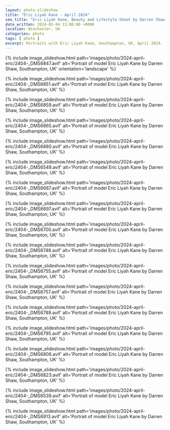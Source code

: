 ```yaml
---
layout: photo-slideshow
title: "Eric Liyah Kane - April 2024"
seo_title: "Eric Liyah Kane, Beauty and Lifestyle Shoot by Darren Shaw | Southampton, UK"
date_written: 2024-05-04 13:00:00 +0000
location: Winchester, UK
categories: photo
tags: [ photo ]
excerpt: Portraits with Eric Liyah Kane, Southampton, UK, April 2024.
---
```


{% include image_slideshow.html path='images/photo/2024-april-eric/2404-_DMS6847.avif' alt='Portrait of model Eric Liyah
Kane by Darren Shaw, Southampton, UK' orientation='landscape' %}

{% include image_slideshow.html path='images/photo/2024-april-eric/2404-_DMS6851.avif' alt='Portrait of model Eric Liyah
Kane by Darren Shaw, Southampton, UK' %}

{% include image_slideshow.html path='images/photo/2024-april-eric/2404-_DMS6859.avif' alt='Portrait of model Eric Liyah
Kane by Darren Shaw, Southampton, UK' %}

{% include image_slideshow.html path='images/photo/2024-april-eric/2404-_DMS6865.avif' alt='Portrait of model Eric Liyah
Kane by Darren Shaw, Southampton, UK' %}

{% include image_slideshow.html path='images/photo/2024-april-eric/2404-_DMS6880.avif' alt='Portrait of model Eric Liyah
Kane by Darren Shaw, Southampton, UK' %}

{% include image_slideshow.html path='images/photo/2024-april-eric/2404-_DMS6549.avif' alt='Portrait of model Eric Liyah
Kane by Darren Shaw, Southampton, UK' %}

{% include image_slideshow.html path='images/photo/2024-april-eric/2404-_DMS6687.avif' alt='Portrait of model Eric Liyah
Kane by Darren Shaw, Southampton, UK' %}

{% include image_slideshow.html path='images/photo/2024-april-eric/2404-_DMS6697.avif' alt='Portrait of model Eric Liyah
Kane by Darren Shaw, Southampton, UK' %}

{% include image_slideshow.html path='images/photo/2024-april-eric/2404-_DMS6700.avif' alt='Portrait of model Eric Liyah
Kane by Darren Shaw, Southampton, UK' %}

{% include image_slideshow.html path='images/photo/2024-april-eric/2404-_DMS6748.avif' alt='Portrait of model Eric Liyah
Kane by Darren Shaw, Southampton, UK' %}

{% include image_slideshow.html path='images/photo/2024-april-eric/2404-_DMS6755.avif' alt='Portrait of model Eric Liyah
Kane by Darren Shaw, Southampton, UK' %}

{% include image_slideshow.html path='images/photo/2024-april-eric/2404-_DMS6757.avif' alt='Portrait of model Eric Liyah
Kane by Darren Shaw, Southampton, UK' %}

{% include image_slideshow.html path='images/photo/2024-april-eric/2404-_DMS6789.avif' alt='Portrait of model Eric Liyah
Kane by Darren Shaw, Southampton, UK' %}

{% include image_slideshow.html path='images/photo/2024-april-eric/2404-_DMS6795.avif' alt='Portrait of model Eric Liyah
Kane by Darren Shaw, Southampton, UK' %}

{% include image_slideshow.html path='images/photo/2024-april-eric/2404-_DMS6806.avif' alt='Portrait of model Eric Liyah
Kane by Darren Shaw, Southampton, UK' %}

{% include image_slideshow.html path='images/photo/2024-april-eric/2404-_DMS6823.avif' alt='Portrait of model Eric Liyah
Kane by Darren Shaw, Southampton, UK' %}

{% include image_slideshow.html path='images/photo/2024-april-eric/2404-_DMS6539.avif' alt='Portrait of model Eric Liyah
Kane by Darren Shaw, Southampton, UK' %}

{% include image_slideshow.html path='images/photo/2024-april-eric/2404-_DMS6913.avif' alt='Portrait of model Eric Liyah
Kane by Darren Shaw, Southampton, UK' %}